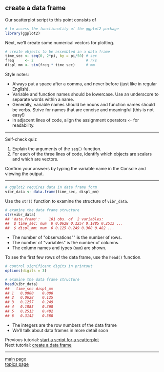 
create a data frame
-------------------

Our scatterplot script to this point consists of

``` r
# to access the functionality of the ggplot2 package 
library(ggplot2)
```

Next, we'll create some numerical vectors for plotting.

``` r
# create objects to be assembled in a data frame
time_sec <- seq(0, 2*pi, by = pi/50) # sec
freq     <- 2                        # r/s
displ_mm <- sin(freq * time_sec)     # mm
```

Style notes:

-   Always put a space after a comma, and never before (just like in regular English).
-   Variable and function names should be lowercase. Use an underscore to separate words within a name.
-   Generally, variable names should be nouns and function names should be verbs. Strive for names that are concise and meaningful (this is not easy!)
-   In adjacent lines of code, align the assignment operators `<-` for readability.

------------------------------------------------------------------------

Self-check quiz

1.  Explain the arguments of the `seq()` function.
2.  For each of the three lines of code, identify which objects are scalars and which are vectors.

Confirm your answers by typing the variable name in the Console and viewing the output.

------------------------------------------------------------------------

``` r
# ggplot2 requires data in data frame form
vibr_data <- data.frame(time_sec, displ_mm)
```

Use the `str()` function to examine the structure of `vibr_data`.

``` r
# examine the data frame structure
str(vibr_data)
## 'data.frame':    101 obs. of  2 variables:
##  $ time_sec: num  0 0.0628 0.1257 0.1885 0.2513 ...
##  $ displ_mm: num  0 0.125 0.249 0.368 0.482 ...
```

-   The number of "observations"" is the number of rows.
-   The number of "variables" is the number of columns.
-   The column names and types (`num`) are shown.

To see the first few rows of the data frame, use the `head()` function.

``` r
# control significant digits in printout
options(digits = 3) 

# examine the data frame structure
head(vibr_data)
##   time_sec displ_mm
## 1   0.0000    0.000
## 2   0.0628    0.125
## 3   0.1257    0.249
## 4   0.1885    0.368
## 5   0.2513    0.482
## 6   0.3142    0.588
```

-   The integers are the row numbers of the data frame
-   We'll talk about data frames in more detail soon

Previous tutorial: [start a script for a scatterplot](tut-0302_install-load-package.md)<br> Next tutorial: [create a data frame](tut-0304_create-scatterplot.md)

------------------------------------------------------------------------

[main page](../README.md)<br> [topics page](README-by-topic.md)
